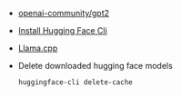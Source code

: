 - [openai-community/gpt2](https://huggingface.co/openai-community/gpt2)

- [Install Hugging Face Cli](https://huggingface.co/docs/huggingface_hub/en/guides/cli)

- [Llama.cpp](https://python.langchain.com/docs/integrations/chat/llamacpp/#model-features)

- Delete downloaded hugging face models

  ```sh
  huggingface-cli delete-cache
  ```
